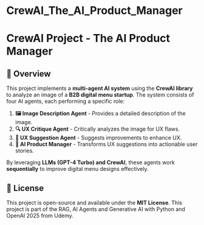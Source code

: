 # CrewAI_The_AI_Product_Manager
# CrewAI Project - The AI Product Manager

## 📌 Overview
This project implements a **multi-agent AI system** using the **CrewAI library** to analyze an image of a **B2B digital menu startup**. The system consists of four AI agents, each performing a specific role:

1. **🖼️ Image Description Agent** - Provides a detailed description of the image.
2. **🔍 UX Critique Agent** - Critically analyzes the image for UX flaws.
3. **🎨 UX Suggestion Agent** - Suggests improvements to enhance UX.
4. **📌 AI Product Manager** - Transforms UX suggestions into actionable user stories.

By leveraging **LLMs (GPT-4 Turbo) and CrewAI**, these agents work **sequentially** to improve digital menu designs effectively.

## 📄 License
This project is open-source and available under the **MIT License**. This project is part of the RAG, AI Agents and Generative AI with Python and OpenAI 2025 from Udemy.


